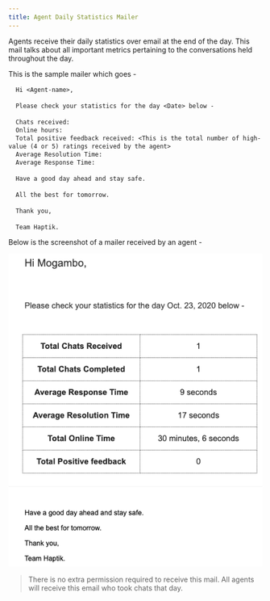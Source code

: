 ```yaml
---
title: Agent Daily Statistics Mailer
---
```


Agents receive their daily statistics over email at the end of the day. This mail talks about all important metrics pertaining to the conversations held throughout the day.

This is the sample mailer which goes -

      Hi <Agent-name>,

      Please check your statistics for the day <Date> below - 

      Chats received:
      Online hours:
      Total positive feedback received: <This is the total number of high-value (4 or 5) ratings received by the agent>
      Average Resolution Time:
      Average Response Time:

      Have a good day ahead and stay safe. 

      All the best for tomorrow. 

      Thank you,

      Team Haptik. 
      
Below is the screenshot of a mailer received by an agent -

![AgentStatsMail](assets/AgentStatsMail.png)

> There is no extra permission required to receive this mail. All agents will receive this email who took chats that day.
